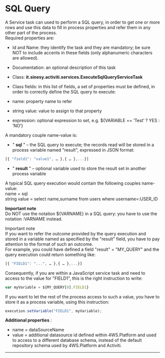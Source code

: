 # SQL Query

A Service task can used to perform a SQL query, in order to get one or more rows and use this data to fill in process properties and refer them in any other part of the process.  
Required properties are:

* Id and Name: they identify the task and they are mandatory; be sure NOT to include accents in these fields \(only alphanumeric characters are allowed\).
* Documentation: an optional description of this task
* Class:  **it.sinesy.activiti.services.ExecuteSqlQueryServiceTask** 
* Class fields: in this list of fields, a set of properties must be defined, in order to correctly define the SQL query to execute:

* name: property name to refer

* string value: value to assign to that property
* expression: optional expression to set, e.g.  ${VARIABLE == ’Test’ ? YES : ’NO’}

A mandatory couple name-value is:

* " **sql** " – the SQL query to execute; the records read will be stored in a process variable named "result", expressed in JSON format:

```js
[{ "field1": "value1", … },{ … },...}]
```

* " **result** " – optional variable used to store the result set in another process variable

A typical SQL query execution would contain the following couples name-value:  
name = sql  
string value = select name,surname from users where username=:USER\_ID

**Important note**   
Do NOT use the notation ${VARNAME} in a SQL query: you have to use the notation :VARNAME instead.

Important note  
If you want to refer the outcome provided by the query execution and stored in a variable named as specified by the "result" field, you have to pay attention to the format of such an outcome.  
For example, you could have defined a field "result" = "MY\_QUERY" and the query execution could return something like:

```js
[{ "FIELD1": "...", … },{ … },...}]
```

Consequently, if you are within a JavaScript service task and need to access to the value for "FIELD1", this is the right instruction to write:

```js
var myVariable = ${MY_QUERY[0].FIELD1}
```

If you want to let the rest of the process access to such a value, you have to store it as a process variable, using this instruction:

```js
execution.setVariable("FIELD1", myVariable);
```

**Additional properties** :

* name = dataSourceName
* value = additional datasource id defined within 4WS.Platform and used to access to a different database schema, instead of the default repository schema used by 4WS.Platform and Activiti.

---




